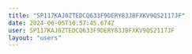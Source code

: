 ```yaml
---
title: "SP117KAJ0ZTEDCQ633F9DERY83JBFXKV9QS2117JF"
date: 2024-06-05T10:57:45.674Z
user: SP117KAJ0ZTEDCQ633F9DERY83JBFXKV9QS2117JF
layout: "users"
---
```

    